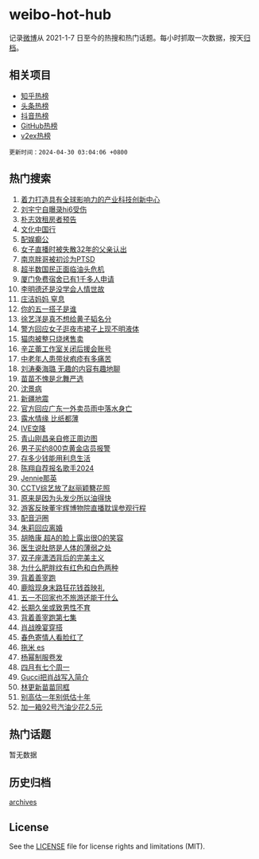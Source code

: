 # weibo-hot-hub

记录[微博](https://www.weibo.com)从 2021-1-7 日至今的热搜和热门话题。每小时抓取一次数据，按天[归档](archives)。

## 相关项目

- [知乎热榜](https://github.com/lonnyzhang423/zhihu-hot-hub)
- [头条热榜](https://github.com/lonnyzhang423/toutiao-hot-hub)
- [抖音热榜](https://github.com/lonnyzhang423/douyin-hot-hub)
- [GitHub热榜](https://github.com/lonnyzhang423/github-hot-hub)
- [v2ex热榜](https://github.com/lonnyzhang423/v2ex-hot-hub)


`更新时间：2024-04-30 03:04:06 +0800`

## 热门搜索

1. [着力打造具有全球影响力的产业科技创新中心](https://m.weibo.cn/search?containerid=100103type%3D1%26t%3D10%26q%3D%23%E7%9D%80%E5%8A%9B%E6%89%93%E9%80%A0%E5%85%B7%E6%9C%89%E5%85%A8%E7%90%83%E5%BD%B1%E5%93%8D%E5%8A%9B%E7%9A%84%E4%BA%A7%E4%B8%9A%E7%A7%91%E6%8A%80%E5%88%9B%E6%96%B0%E4%B8%AD%E5%BF%83%23&stream_entry_id=51&isnewpage=1&extparam=seat%3D1%26filter_type%3Drealtimehot%26stream_entry_id%3D51%26c_type%3D51%26q%3D%2523%25E7%259D%2580%25E5%258A%259B%25E6%2589%2593%25E9%2580%25A0%25E5%2585%25B7%25E6%259C%2589%25E5%2585%25A8%25E7%2590%2583%25E5%25BD%25B1%25E5%2593%258D%25E5%258A%259B%25E7%259A%2584%25E4%25BA%25A7%25E4%25B8%259A%25E7%25A7%2591%25E6%258A%2580%25E5%2588%259B%25E6%2596%25B0%25E4%25B8%25AD%25E5%25BF%2583%2523%26dgr%3D0%26cate%3D10103%26pos%3D0%26display_time%3D1714417445%26pre_seqid%3D171441744519103230937)
1. [刘宇宁自曝录hi6受伤](https://m.weibo.cn/search?containerid=100103type%3D1%26t%3D10%26q%3D%23%E5%88%98%E5%AE%87%E5%AE%81%E8%87%AA%E6%9B%9D%E5%BD%95hi6%E5%8F%97%E4%BC%A4%23&stream_entry_id=31&isnewpage=1&extparam=seat%3D1%26q%3D%2523%25E5%2588%2598%25E5%25AE%2587%25E5%25AE%2581%25E8%2587%25AA%25E6%259B%259D%25E5%25BD%2595hi6%25E5%258F%2597%25E4%25BC%25A4%2523%26stream_entry_id%3D31%26pos%3D0%26band_rank%3D1%26dgr%3D0%26flag%3D16%26filter_type%3Drealtimehot%26realpos%3D1%26c_type%3D31%26cate%3D5001%26lcate%3D5001%26display_time%3D1714417445%26pre_seqid%3D171441744519103230937)
1. [朴志效租房者预告](https://m.weibo.cn/search?containerid=100103type%3D1%26t%3D10%26q%3D%E6%9C%B4%E5%BF%97%E6%95%88%E7%A7%9F%E6%88%BF%E8%80%85%E9%A2%84%E5%91%8A&stream_entry_id=31&isnewpage=1&extparam=seat%3D1%26q%3D%25E6%259C%25B4%25E5%25BF%2597%25E6%2595%2588%25E7%25A7%259F%25E6%2588%25BF%25E8%2580%2585%25E9%25A2%2584%25E5%2591%258A%26stream_entry_id%3D31%26pos%3D1%26band_rank%3D2%26dgr%3D0%26flag%3D0%26filter_type%3Drealtimehot%26realpos%3D2%26c_type%3D31%26cate%3D5001%26lcate%3D5001%26display_time%3D1714417445%26pre_seqid%3D171441744519103230937)
1. [文化中国行](https://m.weibo.cn/search?containerid=100103type%3D1%26t%3D10%26q%3D%23%E6%96%87%E5%8C%96%E4%B8%AD%E5%9B%BD%E8%A1%8C%23&stream_entry_id=31&isnewpage=1&extparam=seat%3D1%26q%3D%2523%25E6%2596%2587%25E5%258C%2596%25E4%25B8%25AD%25E5%259B%25BD%25E8%25A1%258C%2523%26stream_entry_id%3D31%26pos%3D2%26band_rank%3D3%26dgr%3D0%26flag%3D0%26filter_type%3Drealtimehot%26realpos%3D3%26c_type%3D31%26cate%3D5001%26lcate%3D5001%26display_time%3D1714417445%26pre_seqid%3D171441744519103230937)
1. [配娱癫公](https://m.weibo.cn/search?containerid=100103type%3D1%26t%3D10%26q%3D%E9%85%8D%E5%A8%B1%E7%99%AB%E5%85%AC&stream_entry_id=31&isnewpage=1&extparam=seat%3D1%26q%3D%25E9%2585%258D%25E5%25A8%25B1%25E7%2599%25AB%25E5%2585%25AC%26stream_entry_id%3D31%26pos%3D3%26band_rank%3D4%26dgr%3D0%26flag%3D2%26filter_type%3Drealtimehot%26realpos%3D4%26c_type%3D31%26cate%3D5001%26lcate%3D5001%26display_time%3D1714417445%26pre_seqid%3D171441744519103230937)
1. [女子直播时被失散32年的父亲认出](https://m.weibo.cn/search?containerid=100103type%3D1%26t%3D10%26q%3D%23%E5%A5%B3%E5%AD%90%E7%9B%B4%E6%92%AD%E6%97%B6%E8%A2%AB%E5%A4%B1%E6%95%A332%E5%B9%B4%E7%9A%84%E7%88%B6%E4%BA%B2%E8%AE%A4%E5%87%BA%23&stream_entry_id=31&isnewpage=1&extparam=seat%3D1%26q%3D%2523%25E5%25A5%25B3%25E5%25AD%2590%25E7%259B%25B4%25E6%2592%25AD%25E6%2597%25B6%25E8%25A2%25AB%25E5%25A4%25B1%25E6%2595%25A332%25E5%25B9%25B4%25E7%259A%2584%25E7%2588%25B6%25E4%25BA%25B2%25E8%25AE%25A4%25E5%2587%25BA%2523%26stream_entry_id%3D31%26pos%3D4%26band_rank%3D5%26dgr%3D0%26flag%3D2%26filter_type%3Drealtimehot%26realpos%3D5%26c_type%3D31%26cate%3D5001%26lcate%3D5001%26display_time%3D1714417445%26pre_seqid%3D171441744519103230937)
1. [南京胖哥被初诊为PTSD](https://m.weibo.cn/search?containerid=100103type%3D1%26t%3D10%26q%3D%23%E5%8D%97%E4%BA%AC%E8%83%96%E5%93%A5%E8%A2%AB%E5%88%9D%E8%AF%8A%E4%B8%BAPTSD%23&stream_entry_id=31&isnewpage=1&extparam=seat%3D1%26q%3D%2523%25E5%258D%2597%25E4%25BA%25AC%25E8%2583%2596%25E5%2593%25A5%25E8%25A2%25AB%25E5%2588%259D%25E8%25AF%258A%25E4%25B8%25BAPTSD%2523%26stream_entry_id%3D31%26pos%3D5%26band_rank%3D6%26dgr%3D0%26flag%3D2%26filter_type%3Drealtimehot%26realpos%3D6%26c_type%3D31%26cate%3D5001%26lcate%3D5001%26display_time%3D1714417445%26pre_seqid%3D171441744519103230937)
1. [超半数国民正面临油头危机](https://m.weibo.cn/search?containerid=100103type%3D1%26t%3D10%26q%3D%23%E8%B6%85%E5%8D%8A%E6%95%B0%E5%9B%BD%E6%B0%91%E6%AD%A3%E9%9D%A2%E4%B8%B4%E6%B2%B9%E5%A4%B4%E5%8D%B1%E6%9C%BA%23&stream_entry_id=31&isnewpage=1&extparam=seat%3D1%26topic_ad%3D1%26stream_entry_id%3D31%26pos%3D6%26band_rank%3D7%26dgr%3D0%26is_ad_pos%3D1%26filter_type%3Drealtimehot%26adid%3D234692%26c_type%3D31%26q%3D%2523%25E8%25B6%2585%25E5%258D%258A%25E6%2595%25B0%25E5%259B%25BD%25E6%25B0%2591%25E6%25AD%25A3%25E9%259D%25A2%25E4%25B8%25B4%25E6%25B2%25B9%25E5%25A4%25B4%25E5%258D%25B1%25E6%259C%25BA%2523%26cate%3D5001%26lcate%3D5001%26display_time%3D1714417445%26pre_seqid%3D171441744519103230937)
1. [厦门免费宿舍已有1千多人申请](https://m.weibo.cn/search?containerid=100103type%3D1%26t%3D10%26q%3D%23%E5%8E%A6%E9%97%A8%E5%85%8D%E8%B4%B9%E5%AE%BF%E8%88%8D%E5%B7%B2%E6%9C%891%E5%8D%83%E5%A4%9A%E4%BA%BA%E7%94%B3%E8%AF%B7%23&stream_entry_id=31&isnewpage=1&extparam=seat%3D1%26q%3D%2523%25E5%258E%25A6%25E9%2597%25A8%25E5%2585%258D%25E8%25B4%25B9%25E5%25AE%25BF%25E8%2588%258D%25E5%25B7%25B2%25E6%259C%25891%25E5%258D%2583%25E5%25A4%259A%25E4%25BA%25BA%25E7%2594%25B3%25E8%25AF%25B7%2523%26stream_entry_id%3D31%26pos%3D7%26band_rank%3D7%26dgr%3D0%26flag%3D2%26filter_type%3Drealtimehot%26realpos%3D7%26c_type%3D31%26cate%3D5001%26lcate%3D5001%26display_time%3D1714417445%26pre_seqid%3D171441744519103230937)
1. [李明德还是没学会人情世故](https://m.weibo.cn/search?containerid=100103type%3D1%26t%3D10%26q%3D%23%E6%9D%8E%E6%98%8E%E5%BE%B7%E8%BF%98%E6%98%AF%E6%B2%A1%E5%AD%A6%E4%BC%9A%E4%BA%BA%E6%83%85%E4%B8%96%E6%95%85%23&stream_entry_id=31&isnewpage=1&extparam=seat%3D1%26q%3D%2523%25E6%259D%258E%25E6%2598%258E%25E5%25BE%25B7%25E8%25BF%2598%25E6%2598%25AF%25E6%25B2%25A1%25E5%25AD%25A6%25E4%25BC%259A%25E4%25BA%25BA%25E6%2583%2585%25E4%25B8%2596%25E6%2595%2585%2523%26stream_entry_id%3D31%26pos%3D8%26band_rank%3D8%26dgr%3D0%26flag%3D2%26filter_type%3Drealtimehot%26realpos%3D8%26c_type%3D31%26cate%3D5001%26lcate%3D5001%26display_time%3D1714417445%26pre_seqid%3D171441744519103230937)
1. [庄洁妈妈 窒息](https://m.weibo.cn/search?containerid=100103type%3D1%26t%3D10%26q%3D%E5%BA%84%E6%B4%81%E5%A6%88%E5%A6%88+%E7%AA%92%E6%81%AF&stream_entry_id=31&isnewpage=1&extparam=seat%3D1%26q%3D%25E5%25BA%2584%25E6%25B4%2581%25E5%25A6%2588%25E5%25A6%2588%2520%25E7%25AA%2592%25E6%2581%25AF%26stream_entry_id%3D31%26pos%3D9%26band_rank%3D9%26dgr%3D0%26flag%3D0%26filter_type%3Drealtimehot%26realpos%3D9%26c_type%3D31%26cate%3D5001%26lcate%3D5001%26display_time%3D1714417445%26pre_seqid%3D171441744519103230937)
1. [你的五一搭子是谁](https://m.weibo.cn/search?containerid=100103type%3D1%26t%3D10%26q%3D%23%E4%BD%A0%E7%9A%84%E4%BA%94%E4%B8%80%E6%90%AD%E5%AD%90%E6%98%AF%E8%B0%81%23&stream_entry_id=31&isnewpage=1&extparam=seat%3D1%26q%3D%2523%25E4%25BD%25A0%25E7%259A%2584%25E4%25BA%2594%25E4%25B8%2580%25E6%2590%25AD%25E5%25AD%2590%25E6%2598%25AF%25E8%25B0%2581%2523%26stream_entry_id%3D31%26pos%3D10%26band_rank%3D10%26dgr%3D0%26flag%3D32768%26filter_type%3Drealtimehot%26realpos%3D10%26c_type%3D31%26cate%3D5001%26lcate%3D5001%26display_time%3D1714417445%26pre_seqid%3D171441744519103230937)
1. [徐艺洋是真不想给黄子韬名分](https://m.weibo.cn/search?containerid=100103type%3D1%26t%3D10%26q%3D%E5%BE%90%E8%89%BA%E6%B4%8B%E6%98%AF%E7%9C%9F%E4%B8%8D%E6%83%B3%E7%BB%99%E9%BB%84%E5%AD%90%E9%9F%AC%E5%90%8D%E5%88%86&stream_entry_id=31&isnewpage=1&extparam=seat%3D1%26q%3D%25E5%25BE%2590%25E8%2589%25BA%25E6%25B4%258B%25E6%2598%25AF%25E7%259C%259F%25E4%25B8%258D%25E6%2583%25B3%25E7%25BB%2599%25E9%25BB%2584%25E5%25AD%2590%25E9%259F%25AC%25E5%2590%258D%25E5%2588%2586%26stream_entry_id%3D31%26pos%3D11%26band_rank%3D11%26dgr%3D0%26flag%3D2%26filter_type%3Drealtimehot%26realpos%3D11%26c_type%3D31%26cate%3D5001%26lcate%3D5001%26display_time%3D1714417445%26pre_seqid%3D171441744519103230937)
1. [警方回应女子逛夜市裙子上现不明液体](https://m.weibo.cn/search?containerid=100103type%3D1%26t%3D10%26q%3D%23%E8%AD%A6%E6%96%B9%E5%9B%9E%E5%BA%94%E5%A5%B3%E5%AD%90%E9%80%9B%E5%A4%9C%E5%B8%82%E8%A3%99%E5%AD%90%E4%B8%8A%E7%8E%B0%E4%B8%8D%E6%98%8E%E6%B6%B2%E4%BD%93%23&stream_entry_id=31&isnewpage=1&extparam=seat%3D1%26q%3D%2523%25E8%25AD%25A6%25E6%2596%25B9%25E5%259B%259E%25E5%25BA%2594%25E5%25A5%25B3%25E5%25AD%2590%25E9%2580%259B%25E5%25A4%259C%25E5%25B8%2582%25E8%25A3%2599%25E5%25AD%2590%25E4%25B8%258A%25E7%258E%25B0%25E4%25B8%258D%25E6%2598%258E%25E6%25B6%25B2%25E4%25BD%2593%2523%26stream_entry_id%3D31%26pos%3D12%26band_rank%3D12%26dgr%3D0%26flag%3D2%26filter_type%3Drealtimehot%26realpos%3D12%26c_type%3D31%26cate%3D5001%26lcate%3D5001%26display_time%3D1714417445%26pre_seqid%3D171441744519103230937)
1. [猫肉被整只烧烤售卖](https://m.weibo.cn/search?containerid=100103type%3D1%26t%3D10%26q%3D%23%E7%8C%AB%E8%82%89%E8%A2%AB%E6%95%B4%E5%8F%AA%E7%83%A7%E7%83%A4%E5%94%AE%E5%8D%96%23&stream_entry_id=31&isnewpage=1&extparam=seat%3D1%26q%3D%2523%25E7%258C%25AB%25E8%2582%2589%25E8%25A2%25AB%25E6%2595%25B4%25E5%258F%25AA%25E7%2583%25A7%25E7%2583%25A4%25E5%2594%25AE%25E5%258D%2596%2523%26stream_entry_id%3D31%26pos%3D13%26band_rank%3D13%26dgr%3D0%26flag%3D2%26filter_type%3Drealtimehot%26realpos%3D13%26c_type%3D31%26cate%3D5001%26lcate%3D5001%26display_time%3D1714417445%26pre_seqid%3D171441744519103230937)
1. [辛芷蕾工作室关闭后援会账号](https://m.weibo.cn/search?containerid=100103type%3D1%26t%3D10%26q%3D%23%E8%BE%9B%E8%8A%B7%E8%95%BE%E5%B7%A5%E4%BD%9C%E5%AE%A4%E5%85%B3%E9%97%AD%E5%90%8E%E6%8F%B4%E4%BC%9A%E8%B4%A6%E5%8F%B7%23&stream_entry_id=31&isnewpage=1&extparam=seat%3D1%26q%3D%2523%25E8%25BE%259B%25E8%258A%25B7%25E8%2595%25BE%25E5%25B7%25A5%25E4%25BD%259C%25E5%25AE%25A4%25E5%2585%25B3%25E9%2597%25AD%25E5%2590%258E%25E6%258F%25B4%25E4%25BC%259A%25E8%25B4%25A6%25E5%258F%25B7%2523%26stream_entry_id%3D31%26pos%3D14%26band_rank%3D14%26dgr%3D0%26flag%3D2%26filter_type%3Drealtimehot%26realpos%3D14%26c_type%3D31%26cate%3D5001%26lcate%3D5001%26display_time%3D1714417445%26pre_seqid%3D171441744519103230937)
1. [中老年人患带状疱疹有多痛苦](https://m.weibo.cn/search?containerid=100103type%3D1%26t%3D10%26q%3D%23%E4%B8%AD%E8%80%81%E5%B9%B4%E4%BA%BA%E6%82%A3%E5%B8%A6%E7%8A%B6%E7%96%B1%E7%96%B9%E6%9C%89%E5%A4%9A%E7%97%9B%E8%8B%A6%23&stream_entry_id=31&isnewpage=1&extparam=seat%3D1%26q%3D%2523%25E4%25B8%25AD%25E8%2580%2581%25E5%25B9%25B4%25E4%25BA%25BA%25E6%2582%25A3%25E5%25B8%25A6%25E7%258A%25B6%25E7%2596%25B1%25E7%2596%25B9%25E6%259C%2589%25E5%25A4%259A%25E7%2597%259B%25E8%258B%25A6%2523%26stream_entry_id%3D31%26pos%3D15%26band_rank%3D15%26dgr%3D0%26flag%3D0%26filter_type%3Drealtimehot%26realpos%3D15%26c_type%3D31%26cate%3D5001%26lcate%3D5001%26display_time%3D1714417445%26pre_seqid%3D171441744519103230937)
1. [刘涛秦海璐 无趣的内容有趣地聊](https://m.weibo.cn/search?containerid=100103type%3D1%26t%3D10%26q%3D%E5%88%98%E6%B6%9B%E7%A7%A6%E6%B5%B7%E7%92%90+%E6%97%A0%E8%B6%A3%E7%9A%84%E5%86%85%E5%AE%B9%E6%9C%89%E8%B6%A3%E5%9C%B0%E8%81%8A&stream_entry_id=31&isnewpage=1&extparam=seat%3D1%26q%3D%25E5%2588%2598%25E6%25B6%259B%25E7%25A7%25A6%25E6%25B5%25B7%25E7%2592%2590%2520%25E6%2597%25A0%25E8%25B6%25A3%25E7%259A%2584%25E5%2586%2585%25E5%25AE%25B9%25E6%259C%2589%25E8%25B6%25A3%25E5%259C%25B0%25E8%2581%258A%26stream_entry_id%3D31%26pos%3D16%26band_rank%3D16%26dgr%3D0%26flag%3D2%26filter_type%3Drealtimehot%26realpos%3D16%26c_type%3D31%26cate%3D5001%26lcate%3D5001%26display_time%3D1714417445%26pre_seqid%3D171441744519103230937)
1. [苗苗不愧是北舞严选](https://m.weibo.cn/search?containerid=100103type%3D1%26t%3D10%26q%3D%23%E8%8B%97%E8%8B%97%E4%B8%8D%E6%84%A7%E6%98%AF%E5%8C%97%E8%88%9E%E4%B8%A5%E9%80%89%23&stream_entry_id=31&isnewpage=1&extparam=seat%3D1%26q%3D%2523%25E8%258B%2597%25E8%258B%2597%25E4%25B8%258D%25E6%2584%25A7%25E6%2598%25AF%25E5%258C%2597%25E8%2588%259E%25E4%25B8%25A5%25E9%2580%2589%2523%26stream_entry_id%3D31%26pos%3D17%26band_rank%3D17%26dgr%3D0%26flag%3D2%26filter_type%3Drealtimehot%26realpos%3D17%26c_type%3D31%26cate%3D5001%26lcate%3D5001%26display_time%3D1714417445%26pre_seqid%3D171441744519103230937)
1. [沈景病](https://m.weibo.cn/search?containerid=100103type%3D1%26t%3D10%26q%3D%E6%B2%88%E6%99%AF%E7%97%85&stream_entry_id=31&isnewpage=1&extparam=seat%3D1%26q%3D%25E6%25B2%2588%25E6%2599%25AF%25E7%2597%2585%26stream_entry_id%3D31%26pos%3D18%26band_rank%3D18%26dgr%3D0%26flag%3D0%26filter_type%3Drealtimehot%26realpos%3D18%26c_type%3D31%26cate%3D5001%26lcate%3D5001%26display_time%3D1714417445%26pre_seqid%3D171441744519103230937)
1. [新疆地震](https://m.weibo.cn/search?containerid=100103type%3D1%26t%3D10%26q%3D%E6%96%B0%E7%96%86%E5%9C%B0%E9%9C%87&stream_entry_id=31&isnewpage=1&extparam=seat%3D1%26q%3D%25E6%2596%25B0%25E7%2596%2586%25E5%259C%25B0%25E9%259C%2587%26stream_entry_id%3D31%26pos%3D19%26band_rank%3D19%26dgr%3D0%26flag%3D0%26filter_type%3Drealtimehot%26realpos%3D19%26c_type%3D31%26cate%3D5001%26lcate%3D5001%26display_time%3D1714417445%26pre_seqid%3D171441744519103230937)
1. [官方回应广东一外卖员雨中落水身亡](https://m.weibo.cn/search?containerid=100103type%3D1%26t%3D10%26q%3D%23%E5%AE%98%E6%96%B9%E5%9B%9E%E5%BA%94%E5%B9%BF%E4%B8%9C%E4%B8%80%E5%A4%96%E5%8D%96%E5%91%98%E9%9B%A8%E4%B8%AD%E8%90%BD%E6%B0%B4%E8%BA%AB%E4%BA%A1%23&stream_entry_id=31&isnewpage=1&extparam=seat%3D1%26q%3D%2523%25E5%25AE%2598%25E6%2596%25B9%25E5%259B%259E%25E5%25BA%2594%25E5%25B9%25BF%25E4%25B8%259C%25E4%25B8%2580%25E5%25A4%2596%25E5%258D%2596%25E5%2591%2598%25E9%259B%25A8%25E4%25B8%25AD%25E8%2590%25BD%25E6%25B0%25B4%25E8%25BA%25AB%25E4%25BA%25A1%2523%26stream_entry_id%3D31%26pos%3D20%26band_rank%3D20%26dgr%3D0%26flag%3D0%26filter_type%3Drealtimehot%26realpos%3D20%26c_type%3D31%26cate%3D5001%26lcate%3D5001%26display_time%3D1714417445%26pre_seqid%3D171441744519103230937)
1. [露水情缘 比纸都薄](https://m.weibo.cn/search?containerid=100103type%3D1%26t%3D10%26q%3D%E9%9C%B2%E6%B0%B4%E6%83%85%E7%BC%98+%E6%AF%94%E7%BA%B8%E9%83%BD%E8%96%84&stream_entry_id=31&isnewpage=1&extparam=seat%3D1%26q%3D%25E9%259C%25B2%25E6%25B0%25B4%25E6%2583%2585%25E7%25BC%2598%2520%25E6%25AF%2594%25E7%25BA%25B8%25E9%2583%25BD%25E8%2596%2584%26stream_entry_id%3D31%26pos%3D21%26band_rank%3D21%26dgr%3D0%26flag%3D0%26filter_type%3Drealtimehot%26realpos%3D21%26c_type%3D31%26cate%3D5001%26lcate%3D5001%26display_time%3D1714417445%26pre_seqid%3D171441744519103230937)
1. [IVE空降](https://m.weibo.cn/search?containerid=100103type%3D1%26t%3D10%26q%3DIVE%E7%A9%BA%E9%99%8D&stream_entry_id=31&isnewpage=1&extparam=seat%3D1%26q%3DIVE%25E7%25A9%25BA%25E9%2599%258D%26stream_entry_id%3D31%26pos%3D22%26band_rank%3D22%26dgr%3D0%26flag%3D0%26filter_type%3Drealtimehot%26realpos%3D22%26c_type%3D31%26cate%3D5001%26lcate%3D5001%26display_time%3D1714417445%26pre_seqid%3D171441744519103230937)
1. [青山刚昌亲自修正周边图](https://m.weibo.cn/search?containerid=100103type%3D1%26t%3D10%26q%3D%E9%9D%92%E5%B1%B1%E5%88%9A%E6%98%8C%E4%BA%B2%E8%87%AA%E4%BF%AE%E6%AD%A3%E5%91%A8%E8%BE%B9%E5%9B%BE&stream_entry_id=31&isnewpage=1&extparam=seat%3D1%26q%3D%25E9%259D%2592%25E5%25B1%25B1%25E5%2588%259A%25E6%2598%258C%25E4%25BA%25B2%25E8%2587%25AA%25E4%25BF%25AE%25E6%25AD%25A3%25E5%2591%25A8%25E8%25BE%25B9%25E5%259B%25BE%26stream_entry_id%3D31%26pos%3D23%26band_rank%3D23%26dgr%3D0%26flag%3D0%26filter_type%3Drealtimehot%26realpos%3D23%26c_type%3D31%26cate%3D5001%26lcate%3D5001%26display_time%3D1714417445%26pre_seqid%3D171441744519103230937)
1. [男子买约800克黄金店员报警](https://m.weibo.cn/search?containerid=100103type%3D1%26t%3D10%26q%3D%23%E7%94%B7%E5%AD%90%E4%B9%B0%E7%BA%A6800%E5%85%8B%E9%BB%84%E9%87%91%E5%BA%97%E5%91%98%E6%8A%A5%E8%AD%A6%23&stream_entry_id=31&isnewpage=1&extparam=seat%3D1%26q%3D%2523%25E7%2594%25B7%25E5%25AD%2590%25E4%25B9%25B0%25E7%25BA%25A6800%25E5%2585%258B%25E9%25BB%2584%25E9%2587%2591%25E5%25BA%2597%25E5%2591%2598%25E6%258A%25A5%25E8%25AD%25A6%2523%26stream_entry_id%3D31%26pos%3D24%26band_rank%3D24%26dgr%3D0%26flag%3D0%26filter_type%3Drealtimehot%26realpos%3D24%26c_type%3D31%26cate%3D5001%26lcate%3D5001%26display_time%3D1714417445%26pre_seqid%3D171441744519103230937)
1. [存多少钱能用利息生活](https://m.weibo.cn/search?containerid=100103type%3D1%26t%3D10%26q%3D%23%E5%AD%98%E5%A4%9A%E5%B0%91%E9%92%B1%E8%83%BD%E7%94%A8%E5%88%A9%E6%81%AF%E7%94%9F%E6%B4%BB%23&stream_entry_id=31&isnewpage=1&extparam=seat%3D1%26q%3D%2523%25E5%25AD%2598%25E5%25A4%259A%25E5%25B0%2591%25E9%2592%25B1%25E8%2583%25BD%25E7%2594%25A8%25E5%2588%25A9%25E6%2581%25AF%25E7%2594%259F%25E6%25B4%25BB%2523%26stream_entry_id%3D31%26pos%3D25%26band_rank%3D25%26dgr%3D0%26flag%3D0%26filter_type%3Drealtimehot%26realpos%3D25%26c_type%3D31%26cate%3D5001%26lcate%3D5001%26display_time%3D1714417445%26pre_seqid%3D171441744519103230937)
1. [陈翔自荐报名歌手2024](https://m.weibo.cn/search?containerid=100103type%3D1%26t%3D10%26q%3D%23%E9%99%88%E7%BF%94%E8%87%AA%E8%8D%90%E6%8A%A5%E5%90%8D%E6%AD%8C%E6%89%8B2024%23&stream_entry_id=31&isnewpage=1&extparam=seat%3D1%26q%3D%2523%25E9%2599%2588%25E7%25BF%2594%25E8%2587%25AA%25E8%258D%2590%25E6%258A%25A5%25E5%2590%258D%25E6%25AD%258C%25E6%2589%258B2024%2523%26stream_entry_id%3D31%26pos%3D26%26band_rank%3D26%26dgr%3D0%26flag%3D0%26filter_type%3Drealtimehot%26realpos%3D26%26c_type%3D31%26cate%3D5001%26lcate%3D5001%26display_time%3D1714417445%26pre_seqid%3D171441744519103230937)
1. [Jennie那英](https://m.weibo.cn/search?containerid=100103type%3D1%26t%3D10%26q%3D%23Jennie%E9%82%A3%E8%8B%B1%23&stream_entry_id=31&isnewpage=1&extparam=seat%3D1%26q%3D%2523Jennie%25E9%2582%25A3%25E8%258B%25B1%2523%26stream_entry_id%3D31%26pos%3D27%26band_rank%3D27%26dgr%3D0%26flag%3D0%26filter_type%3Drealtimehot%26realpos%3D27%26c_type%3D31%26cate%3D5001%26lcate%3D5001%26display_time%3D1714417445%26pre_seqid%3D171441744519103230937)
1. [CCTV综艺放了赵丽颖簪花照](https://m.weibo.cn/search?containerid=100103type%3D1%26t%3D10%26q%3D%23CCTV%E7%BB%BC%E8%89%BA%E6%94%BE%E4%BA%86%E8%B5%B5%E4%B8%BD%E9%A2%96%E7%B0%AA%E8%8A%B1%E7%85%A7%23&stream_entry_id=31&isnewpage=1&extparam=seat%3D1%26q%3D%2523CCTV%25E7%25BB%25BC%25E8%2589%25BA%25E6%2594%25BE%25E4%25BA%2586%25E8%25B5%25B5%25E4%25B8%25BD%25E9%25A2%2596%25E7%25B0%25AA%25E8%258A%25B1%25E7%2585%25A7%2523%26stream_entry_id%3D31%26pos%3D28%26band_rank%3D28%26dgr%3D0%26flag%3D0%26filter_type%3Drealtimehot%26realpos%3D28%26c_type%3D31%26cate%3D5001%26lcate%3D5001%26display_time%3D1714417445%26pre_seqid%3D171441744519103230937)
1. [原来是因为头发少所以油得快](https://m.weibo.cn/search?containerid=100103type%3D1%26t%3D10%26q%3D%23%E5%8E%9F%E6%9D%A5%E6%98%AF%E5%9B%A0%E4%B8%BA%E5%A4%B4%E5%8F%91%E5%B0%91%E6%89%80%E4%BB%A5%E6%B2%B9%E5%BE%97%E5%BF%AB%23&stream_entry_id=31&isnewpage=1&extparam=seat%3D1%26q%3D%2523%25E5%258E%259F%25E6%259D%25A5%25E6%2598%25AF%25E5%259B%25A0%25E4%25B8%25BA%25E5%25A4%25B4%25E5%258F%2591%25E5%25B0%2591%25E6%2589%2580%25E4%25BB%25A5%25E6%25B2%25B9%25E5%25BE%2597%25E5%25BF%25AB%2523%26stream_entry_id%3D31%26pos%3D29%26band_rank%3D29%26dgr%3D0%26flag%3D0%26filter_type%3Drealtimehot%26realpos%3D29%26c_type%3D31%26cate%3D5001%26lcate%3D5001%26display_time%3D1714417445%26pre_seqid%3D171441744519103230937)
1. [游客反映董宇辉博物院直播耽误参观行程](https://m.weibo.cn/search?containerid=100103type%3D1%26t%3D10%26q%3D%23%E6%B8%B8%E5%AE%A2%E5%8F%8D%E6%98%A0%E8%91%A3%E5%AE%87%E8%BE%89%E5%8D%9A%E7%89%A9%E9%99%A2%E7%9B%B4%E6%92%AD%E8%80%BD%E8%AF%AF%E5%8F%82%E8%A7%82%E8%A1%8C%E7%A8%8B%23&stream_entry_id=31&isnewpage=1&extparam=seat%3D1%26q%3D%2523%25E6%25B8%25B8%25E5%25AE%25A2%25E5%258F%258D%25E6%2598%25A0%25E8%2591%25A3%25E5%25AE%2587%25E8%25BE%2589%25E5%258D%259A%25E7%2589%25A9%25E9%2599%25A2%25E7%259B%25B4%25E6%2592%25AD%25E8%2580%25BD%25E8%25AF%25AF%25E5%258F%2582%25E8%25A7%2582%25E8%25A1%258C%25E7%25A8%258B%2523%26stream_entry_id%3D31%26pos%3D30%26band_rank%3D30%26dgr%3D0%26flag%3D0%26filter_type%3Drealtimehot%26realpos%3D30%26c_type%3D31%26cate%3D5001%26lcate%3D5001%26display_time%3D1714417445%26pre_seqid%3D171441744519103230937)
1. [配音沪圈](https://m.weibo.cn/search?containerid=100103type%3D1%26t%3D10%26q%3D%E9%85%8D%E9%9F%B3%E6%B2%AA%E5%9C%88&stream_entry_id=31&isnewpage=1&extparam=seat%3D1%26q%3D%25E9%2585%258D%25E9%259F%25B3%25E6%25B2%25AA%25E5%259C%2588%26stream_entry_id%3D31%26pos%3D31%26band_rank%3D31%26dgr%3D0%26flag%3D0%26filter_type%3Drealtimehot%26realpos%3D31%26c_type%3D31%26cate%3D5001%26lcate%3D5001%26display_time%3D1714417445%26pre_seqid%3D171441744519103230937)
1. [朱莉回应离婚](https://m.weibo.cn/search?containerid=100103type%3D1%26t%3D10%26q%3D%23%E6%9C%B1%E8%8E%89%E5%9B%9E%E5%BA%94%E7%A6%BB%E5%A9%9A%23&stream_entry_id=31&isnewpage=1&extparam=seat%3D1%26q%3D%2523%25E6%259C%25B1%25E8%258E%2589%25E5%259B%259E%25E5%25BA%2594%25E7%25A6%25BB%25E5%25A9%259A%2523%26stream_entry_id%3D31%26pos%3D32%26band_rank%3D32%26dgr%3D0%26flag%3D0%26filter_type%3Drealtimehot%26realpos%3D32%26c_type%3D31%26cate%3D5001%26lcate%3D5001%26display_time%3D1714417445%26pre_seqid%3D171441744519103230937)
1. [胡皓康 超A的脸上露出很O的笑容](https://m.weibo.cn/search?containerid=100103type%3D1%26t%3D10%26q%3D%E8%83%A1%E7%9A%93%E5%BA%B7+%E8%B6%85A%E7%9A%84%E8%84%B8%E4%B8%8A%E9%9C%B2%E5%87%BA%E5%BE%88O%E7%9A%84%E7%AC%91%E5%AE%B9&stream_entry_id=31&isnewpage=1&extparam=seat%3D1%26q%3D%25E8%2583%25A1%25E7%259A%2593%25E5%25BA%25B7%2520%25E8%25B6%2585A%25E7%259A%2584%25E8%2584%25B8%25E4%25B8%258A%25E9%259C%25B2%25E5%2587%25BA%25E5%25BE%2588O%25E7%259A%2584%25E7%25AC%2591%25E5%25AE%25B9%26stream_entry_id%3D31%26pos%3D33%26band_rank%3D33%26dgr%3D0%26flag%3D1%26filter_type%3Drealtimehot%26realpos%3D33%26c_type%3D31%26cate%3D5001%26lcate%3D5001%26display_time%3D1714417445%26pre_seqid%3D171441744519103230937)
1. [医生说肚脐是人体的薄弱之处](https://m.weibo.cn/search?containerid=100103type%3D1%26t%3D10%26q%3D%23%E5%8C%BB%E7%94%9F%E8%AF%B4%E8%82%9A%E8%84%90%E6%98%AF%E4%BA%BA%E4%BD%93%E7%9A%84%E8%96%84%E5%BC%B1%E4%B9%8B%E5%A4%84%23&stream_entry_id=31&isnewpage=1&extparam=seat%3D1%26q%3D%2523%25E5%258C%25BB%25E7%2594%259F%25E8%25AF%25B4%25E8%2582%259A%25E8%2584%2590%25E6%2598%25AF%25E4%25BA%25BA%25E4%25BD%2593%25E7%259A%2584%25E8%2596%2584%25E5%25BC%25B1%25E4%25B9%258B%25E5%25A4%2584%2523%26stream_entry_id%3D31%26pos%3D34%26band_rank%3D34%26dgr%3D0%26flag%3D0%26filter_type%3Drealtimehot%26realpos%3D34%26c_type%3D31%26cate%3D5001%26lcate%3D5001%26display_time%3D1714417445%26pre_seqid%3D171441744519103230937)
1. [双子座潇洒背后的完美主义](https://m.weibo.cn/search?containerid=100103type%3D1%26t%3D10%26q%3D%23%E5%8F%8C%E5%AD%90%E5%BA%A7%E6%BD%87%E6%B4%92%E8%83%8C%E5%90%8E%E7%9A%84%E5%AE%8C%E7%BE%8E%E4%B8%BB%E4%B9%89%23&stream_entry_id=31&isnewpage=1&extparam=seat%3D1%26q%3D%2523%25E5%258F%258C%25E5%25AD%2590%25E5%25BA%25A7%25E6%25BD%2587%25E6%25B4%2592%25E8%2583%258C%25E5%2590%258E%25E7%259A%2584%25E5%25AE%258C%25E7%25BE%258E%25E4%25B8%25BB%25E4%25B9%2589%2523%26stream_entry_id%3D31%26pos%3D35%26band_rank%3D35%26dgr%3D0%26flag%3D0%26filter_type%3Drealtimehot%26realpos%3D35%26c_type%3D31%26cate%3D5001%26lcate%3D5001%26display_time%3D1714417445%26pre_seqid%3D171441744519103230937)
1. [为什么肥胖纹有红色和白色两种](https://m.weibo.cn/search?containerid=100103type%3D1%26t%3D10%26q%3D%23%E4%B8%BA%E4%BB%80%E4%B9%88%E8%82%A5%E8%83%96%E7%BA%B9%E6%9C%89%E7%BA%A2%E8%89%B2%E5%92%8C%E7%99%BD%E8%89%B2%E4%B8%A4%E7%A7%8D%23&stream_entry_id=31&isnewpage=1&extparam=seat%3D1%26q%3D%2523%25E4%25B8%25BA%25E4%25BB%2580%25E4%25B9%2588%25E8%2582%25A5%25E8%2583%2596%25E7%25BA%25B9%25E6%259C%2589%25E7%25BA%25A2%25E8%2589%25B2%25E5%2592%258C%25E7%2599%25BD%25E8%2589%25B2%25E4%25B8%25A4%25E7%25A7%258D%2523%26stream_entry_id%3D31%26pos%3D36%26band_rank%3D36%26dgr%3D0%26flag%3D0%26filter_type%3Drealtimehot%26realpos%3D36%26c_type%3D31%26cate%3D5001%26lcate%3D5001%26display_time%3D1714417445%26pre_seqid%3D171441744519103230937)
1. [背着善宰跑](https://m.weibo.cn/search?containerid=100103type%3D1%26t%3D10%26q%3D%E8%83%8C%E7%9D%80%E5%96%84%E5%AE%B0%E8%B7%91&stream_entry_id=31&isnewpage=1&extparam=seat%3D1%26q%3D%25E8%2583%258C%25E7%259D%2580%25E5%2596%2584%25E5%25AE%25B0%25E8%25B7%2591%26stream_entry_id%3D31%26pos%3D37%26band_rank%3D37%26dgr%3D0%26flag%3D0%26filter_type%3Drealtimehot%26realpos%3D37%26c_type%3D31%26cate%3D5001%26lcate%3D5001%26display_time%3D1714417445%26pre_seqid%3D171441744519103230937)
1. [鹿晗现身末路狂花钱首映礼](https://m.weibo.cn/search?containerid=100103type%3D1%26t%3D10%26q%3D%23%E9%B9%BF%E6%99%97%E7%8E%B0%E8%BA%AB%E6%9C%AB%E8%B7%AF%E7%8B%82%E8%8A%B1%E9%92%B1%E9%A6%96%E6%98%A0%E7%A4%BC%23&stream_entry_id=31&isnewpage=1&extparam=seat%3D1%26q%3D%2523%25E9%25B9%25BF%25E6%2599%2597%25E7%258E%25B0%25E8%25BA%25AB%25E6%259C%25AB%25E8%25B7%25AF%25E7%258B%2582%25E8%258A%25B1%25E9%2592%25B1%25E9%25A6%2596%25E6%2598%25A0%25E7%25A4%25BC%2523%26stream_entry_id%3D31%26pos%3D38%26band_rank%3D38%26dgr%3D0%26flag%3D0%26filter_type%3Drealtimehot%26realpos%3D38%26c_type%3D31%26cate%3D5001%26lcate%3D5001%26display_time%3D1714417445%26pre_seqid%3D171441744519103230937)
1. [五一不回家也不旅游还能干什么](https://m.weibo.cn/search?containerid=100103type%3D1%26t%3D10%26q%3D%23%E4%BA%94%E4%B8%80%E4%B8%8D%E5%9B%9E%E5%AE%B6%E4%B9%9F%E4%B8%8D%E6%97%85%E6%B8%B8%E8%BF%98%E8%83%BD%E5%B9%B2%E4%BB%80%E4%B9%88%23&stream_entry_id=31&isnewpage=1&extparam=seat%3D1%26q%3D%2523%25E4%25BA%2594%25E4%25B8%2580%25E4%25B8%258D%25E5%259B%259E%25E5%25AE%25B6%25E4%25B9%259F%25E4%25B8%258D%25E6%2597%2585%25E6%25B8%25B8%25E8%25BF%2598%25E8%2583%25BD%25E5%25B9%25B2%25E4%25BB%2580%25E4%25B9%2588%2523%26stream_entry_id%3D31%26pos%3D39%26band_rank%3D39%26dgr%3D0%26flag%3D0%26filter_type%3Drealtimehot%26realpos%3D39%26c_type%3D31%26cate%3D5001%26lcate%3D5001%26display_time%3D1714417445%26pre_seqid%3D171441744519103230937)
1. [长期久坐或致男性不育](https://m.weibo.cn/search?containerid=100103type%3D1%26t%3D10%26q%3D%23%E9%95%BF%E6%9C%9F%E4%B9%85%E5%9D%90%E6%88%96%E8%87%B4%E7%94%B7%E6%80%A7%E4%B8%8D%E8%82%B2%23&stream_entry_id=31&isnewpage=1&extparam=seat%3D1%26q%3D%2523%25E9%2595%25BF%25E6%259C%259F%25E4%25B9%2585%25E5%259D%2590%25E6%2588%2596%25E8%2587%25B4%25E7%2594%25B7%25E6%2580%25A7%25E4%25B8%258D%25E8%2582%25B2%2523%26stream_entry_id%3D31%26pos%3D40%26band_rank%3D40%26dgr%3D0%26flag%3D0%26filter_type%3Drealtimehot%26realpos%3D40%26c_type%3D31%26cate%3D5001%26lcate%3D5001%26display_time%3D1714417445%26pre_seqid%3D171441744519103230937)
1. [背着善宰跑第七集](https://m.weibo.cn/search?containerid=100103type%3D1%26t%3D10%26q%3D%E8%83%8C%E7%9D%80%E5%96%84%E5%AE%B0%E8%B7%91%E7%AC%AC%E4%B8%83%E9%9B%86&stream_entry_id=31&isnewpage=1&extparam=seat%3D1%26q%3D%25E8%2583%258C%25E7%259D%2580%25E5%2596%2584%25E5%25AE%25B0%25E8%25B7%2591%25E7%25AC%25AC%25E4%25B8%2583%25E9%259B%2586%26stream_entry_id%3D31%26pos%3D41%26band_rank%3D41%26dgr%3D0%26flag%3D0%26filter_type%3Drealtimehot%26realpos%3D41%26c_type%3D31%26cate%3D5001%26lcate%3D5001%26display_time%3D1714417445%26pre_seqid%3D171441744519103230937)
1. [肖战晚宴穿搭](https://m.weibo.cn/search?containerid=100103type%3D1%26t%3D10%26q%3D%23%E8%82%96%E6%88%98%E6%99%9A%E5%AE%B4%E7%A9%BF%E6%90%AD%23&stream_entry_id=31&isnewpage=1&extparam=seat%3D1%26q%3D%2523%25E8%2582%2596%25E6%2588%2598%25E6%2599%259A%25E5%25AE%25B4%25E7%25A9%25BF%25E6%2590%25AD%2523%26stream_entry_id%3D31%26pos%3D42%26band_rank%3D42%26dgr%3D0%26flag%3D0%26filter_type%3Drealtimehot%26realpos%3D42%26c_type%3D31%26cate%3D5001%26lcate%3D5001%26display_time%3D1714417445%26pre_seqid%3D171441744519103230937)
1. [春色寄情人看脸红了](https://m.weibo.cn/search?containerid=100103type%3D1%26t%3D10%26q%3D%23%E6%98%A5%E8%89%B2%E5%AF%84%E6%83%85%E4%BA%BA%E7%9C%8B%E8%84%B8%E7%BA%A2%E4%BA%86%23&stream_entry_id=31&isnewpage=1&extparam=seat%3D1%26q%3D%2523%25E6%2598%25A5%25E8%2589%25B2%25E5%25AF%2584%25E6%2583%2585%25E4%25BA%25BA%25E7%259C%258B%25E8%2584%25B8%25E7%25BA%25A2%25E4%25BA%2586%2523%26stream_entry_id%3D31%26pos%3D43%26band_rank%3D43%26dgr%3D0%26flag%3D0%26filter_type%3Drealtimehot%26realpos%3D43%26c_type%3D31%26cate%3D5001%26lcate%3D5001%26display_time%3D1714417445%26pre_seqid%3D171441744519103230937)
1. [拖米 es](https://m.weibo.cn/search?containerid=100103type%3D1%26t%3D10%26q%3D%E6%8B%96%E7%B1%B3+es&stream_entry_id=31&isnewpage=1&extparam=seat%3D1%26q%3D%25E6%258B%2596%25E7%25B1%25B3%2520es%26stream_entry_id%3D31%26pos%3D44%26band_rank%3D44%26dgr%3D0%26flag%3D0%26filter_type%3Drealtimehot%26realpos%3D44%26c_type%3D31%26cate%3D5001%26lcate%3D5001%26display_time%3D1714417445%26pre_seqid%3D171441744519103230937)
1. [杨幂制服卷发](https://m.weibo.cn/search?containerid=100103type%3D1%26t%3D10%26q%3D%23%E6%9D%A8%E5%B9%82%E5%88%B6%E6%9C%8D%E5%8D%B7%E5%8F%91%23&stream_entry_id=31&isnewpage=1&extparam=seat%3D1%26q%3D%2523%25E6%259D%25A8%25E5%25B9%2582%25E5%2588%25B6%25E6%259C%258D%25E5%258D%25B7%25E5%258F%2591%2523%26stream_entry_id%3D31%26pos%3D45%26band_rank%3D45%26dgr%3D0%26flag%3D0%26filter_type%3Drealtimehot%26realpos%3D45%26c_type%3D31%26cate%3D5001%26lcate%3D5001%26display_time%3D1714417445%26pre_seqid%3D171441744519103230937)
1. [四月有七个周一](https://m.weibo.cn/search?containerid=100103type%3D1%26t%3D10%26q%3D%E5%9B%9B%E6%9C%88%E6%9C%89%E4%B8%83%E4%B8%AA%E5%91%A8%E4%B8%80&stream_entry_id=31&isnewpage=1&extparam=seat%3D1%26q%3D%25E5%259B%259B%25E6%259C%2588%25E6%259C%2589%25E4%25B8%2583%25E4%25B8%25AA%25E5%2591%25A8%25E4%25B8%2580%26stream_entry_id%3D31%26pos%3D46%26band_rank%3D46%26dgr%3D0%26flag%3D0%26filter_type%3Drealtimehot%26realpos%3D46%26c_type%3D31%26cate%3D5001%26lcate%3D5001%26display_time%3D1714417445%26pre_seqid%3D171441744519103230937)
1. [Gucci把肖战写入简介](https://m.weibo.cn/search?containerid=100103type%3D1%26t%3D10%26q%3D%23Gucci%E6%8A%8A%E8%82%96%E6%88%98%E5%86%99%E5%85%A5%E7%AE%80%E4%BB%8B%23&stream_entry_id=31&isnewpage=1&extparam=seat%3D1%26q%3D%2523Gucci%25E6%258A%258A%25E8%2582%2596%25E6%2588%2598%25E5%2586%2599%25E5%2585%25A5%25E7%25AE%2580%25E4%25BB%258B%2523%26stream_entry_id%3D31%26pos%3D47%26band_rank%3D47%26dgr%3D0%26flag%3D0%26filter_type%3Drealtimehot%26realpos%3D47%26c_type%3D31%26cate%3D5001%26lcate%3D5001%26display_time%3D1714417445%26pre_seqid%3D171441744519103230937)
1. [林更新苗苗同框](https://m.weibo.cn/search?containerid=100103type%3D1%26t%3D10%26q%3D%23%E6%9E%97%E6%9B%B4%E6%96%B0%E8%8B%97%E8%8B%97%E5%90%8C%E6%A1%86%23&stream_entry_id=31&isnewpage=1&extparam=seat%3D1%26q%3D%2523%25E6%259E%2597%25E6%259B%25B4%25E6%2596%25B0%25E8%258B%2597%25E8%258B%2597%25E5%2590%258C%25E6%25A1%2586%2523%26stream_entry_id%3D31%26pos%3D48%26band_rank%3D48%26dgr%3D0%26flag%3D0%26filter_type%3Drealtimehot%26realpos%3D48%26c_type%3D31%26cate%3D5001%26lcate%3D5001%26display_time%3D1714417445%26pre_seqid%3D171441744519103230937)
1. [别高估一年别低估十年](https://m.weibo.cn/search?containerid=100103type%3D1%26t%3D10%26q%3D%E5%88%AB%E9%AB%98%E4%BC%B0%E4%B8%80%E5%B9%B4%E5%88%AB%E4%BD%8E%E4%BC%B0%E5%8D%81%E5%B9%B4&stream_entry_id=31&isnewpage=1&extparam=seat%3D1%26q%3D%25E5%2588%25AB%25E9%25AB%2598%25E4%25BC%25B0%25E4%25B8%2580%25E5%25B9%25B4%25E5%2588%25AB%25E4%25BD%258E%25E4%25BC%25B0%25E5%258D%2581%25E5%25B9%25B4%26stream_entry_id%3D31%26pos%3D49%26band_rank%3D49%26dgr%3D0%26flag%3D0%26filter_type%3Drealtimehot%26realpos%3D49%26c_type%3D31%26cate%3D5001%26lcate%3D5001%26display_time%3D1714417445%26pre_seqid%3D171441744519103230937)
1. [加一箱92号汽油少花2.5元](https://m.weibo.cn/search?containerid=100103type%3D1%26t%3D10%26q%3D%23%E5%8A%A0%E4%B8%80%E7%AE%B192%E5%8F%B7%E6%B1%BD%E6%B2%B9%E5%B0%91%E8%8A%B12.5%E5%85%83%23&stream_entry_id=31&isnewpage=1&extparam=seat%3D1%26q%3D%2523%25E5%258A%25A0%25E4%25B8%2580%25E7%25AE%25B192%25E5%258F%25B7%25E6%25B1%25BD%25E6%25B2%25B9%25E5%25B0%2591%25E8%258A%25B12.5%25E5%2585%2583%2523%26stream_entry_id%3D31%26pos%3D50%26band_rank%3D50%26dgr%3D0%26flag%3D0%26filter_type%3Drealtimehot%26realpos%3D50%26c_type%3D31%26cate%3D5001%26lcate%3D5001%26display_time%3D1714417445%26pre_seqid%3D171441744519103230937)

## 热门话题

暂无数据

## 历史归档

[archives](archives)

## License

See the [LICENSE](LICENSE) file for license rights and limitations (MIT).
